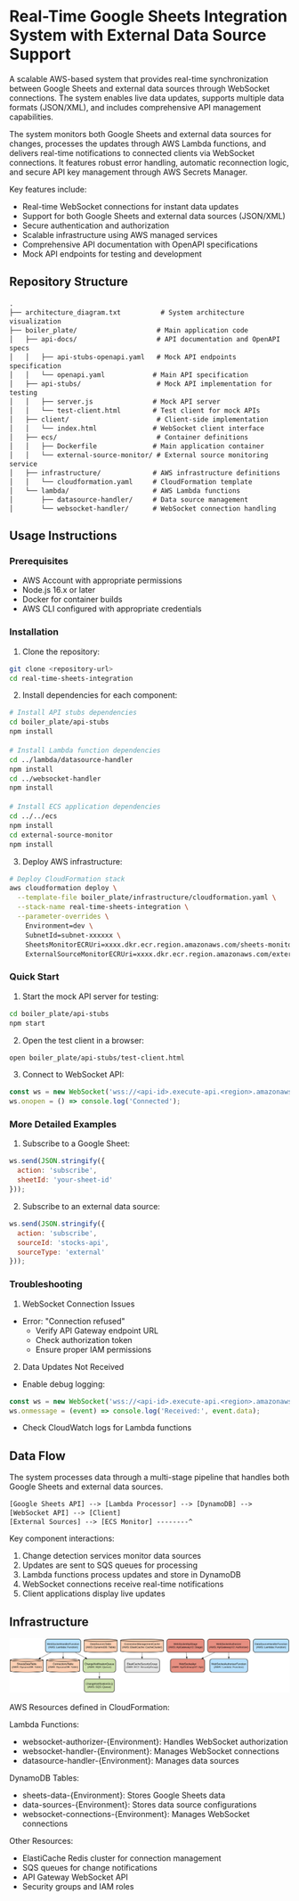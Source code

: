 # Real-Time Google Sheets Integration System with External Data Source Support

A scalable AWS-based system that provides real-time synchronization between Google Sheets and external data sources through WebSocket connections. The system enables live data updates, supports multiple data formats (JSON/XML), and includes comprehensive API management capabilities.

The system monitors both Google Sheets and external data sources for changes, processes the updates through AWS Lambda functions, and delivers real-time notifications to connected clients via WebSocket connections. It features robust error handling, automatic reconnection logic, and secure API key management through AWS Secrets Manager.

Key features include:
- Real-time WebSocket connections for instant data updates
- Support for both Google Sheets and external data sources (JSON/XML)
- Secure authentication and authorization
- Scalable infrastructure using AWS managed services
- Comprehensive API documentation with OpenAPI specifications
- Mock API endpoints for testing and development

## Repository Structure
```
.
├── architecture_diagram.txt          # System architecture visualization
├── boiler_plate/                    # Main application code
│   ├── api-docs/                    # API documentation and OpenAPI specs
│   │   ├── api-stubs-openapi.yaml   # Mock API endpoints specification
│   │   └── openapi.yaml            # Main API specification
│   ├── api-stubs/                   # Mock API implementation for testing
│   │   ├── server.js               # Mock API server
│   │   └── test-client.html        # Test client for mock APIs
│   ├── client/                      # Client-side implementation
│   │   └── index.html              # WebSocket client interface
│   ├── ecs/                         # Container definitions
│   │   ├── Dockerfile              # Main application container
│   │   └── external-source-monitor/ # External source monitoring service
│   ├── infrastructure/             # AWS infrastructure definitions
│   │   └── cloudformation.yaml     # CloudFormation template
│   └── lambda/                     # AWS Lambda functions
│       ├── datasource-handler/     # Data source management
│       └── websocket-handler/      # WebSocket connection handling
```

## Usage Instructions
### Prerequisites
- AWS Account with appropriate permissions
- Node.js 16.x or later
- Docker for container builds
- AWS CLI configured with appropriate credentials

### Installation

1. Clone the repository:
```bash
git clone <repository-url>
cd real-time-sheets-integration
```

2. Install dependencies for each component:
```bash
# Install API stubs dependencies
cd boiler_plate/api-stubs
npm install

# Install Lambda function dependencies
cd ../lambda/datasource-handler
npm install
cd ../websocket-handler
npm install

# Install ECS application dependencies
cd ../../ecs
npm install
cd external-source-monitor
npm install
```

3. Deploy AWS infrastructure:
```bash
# Deploy CloudFormation stack
aws cloudformation deploy \
  --template-file boiler_plate/infrastructure/cloudformation.yaml \
  --stack-name real-time-sheets-integration \
  --parameter-overrides \
    Environment=dev \
    SubnetId=subnet-xxxxxx \
    SheetsMonitorECRUri=xxxx.dkr.ecr.region.amazonaws.com/sheets-monitor \
    ExternalSourceMonitorECRUri=xxxx.dkr.ecr.region.amazonaws.com/external-monitor
```

### Quick Start

1. Start the mock API server for testing:
```bash
cd boiler_plate/api-stubs
npm start
```

2. Open the test client in a browser:
```bash
open boiler_plate/api-stubs/test-client.html
```

3. Connect to WebSocket API:
```javascript
const ws = new WebSocket('wss://<api-id>.execute-api.<region>.amazonaws.com/dev');
ws.onopen = () => console.log('Connected');
```

### More Detailed Examples

1. Subscribe to a Google Sheet:
```javascript
ws.send(JSON.stringify({
  action: 'subscribe',
  sheetId: 'your-sheet-id'
}));
```

2. Subscribe to an external data source:
```javascript
ws.send(JSON.stringify({
  action: 'subscribe',
  sourceId: 'stocks-api',
  sourceType: 'external'
}));
```

### Troubleshooting

1. WebSocket Connection Issues
- Error: "Connection refused"
  - Verify API Gateway endpoint URL
  - Check authorization token
  - Ensure proper IAM permissions

2. Data Updates Not Received
- Enable debug logging:
```javascript
const ws = new WebSocket('wss://<api-id>.execute-api.<region>.amazonaws.com/dev');
ws.onmessage = (event) => console.log('Received:', event.data);
```
- Check CloudWatch logs for Lambda functions

## Data Flow

The system processes data through a multi-stage pipeline that handles both Google Sheets and external data sources.

```ascii
[Google Sheets API] --> [Lambda Processor] --> [DynamoDB] --> [WebSocket API] --> [Client]
[External Sources] --> [ECS Monitor] --------^
```

Key component interactions:
1. Change detection services monitor data sources
2. Updates are sent to SQS queues for processing
3. Lambda functions process updates and store in DynamoDB
4. WebSocket connections receive real-time notifications
5. Client applications display live updates

## Infrastructure

![Infrastructure diagram](./docs/infra.svg)

AWS Resources defined in CloudFormation:

Lambda Functions:
- websocket-authorizer-{Environment}: Handles WebSocket authorization
- websocket-handler-{Environment}: Manages WebSocket connections
- datasource-handler-{Environment}: Manages data sources

DynamoDB Tables:
- sheets-data-{Environment}: Stores Google Sheets data
- data-sources-{Environment}: Stores data source configurations
- websocket-connections-{Environment}: Manages WebSocket connections

Other Resources:
- ElastiCache Redis cluster for connection management
- SQS queues for change notifications
- API Gateway WebSocket API
- Security groups and IAM roles